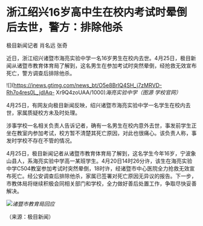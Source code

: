 # 浙江绍兴16岁高中生在校内考试时晕倒后去世，警方：排除他杀

极目新闻记者 肖名远 张奇

近日，浙江绍兴诸暨市海亮实验中学一名16岁男生在校内去世。4月25日，极目新闻从诸暨市教育体育局了解到，这名男生在参加考试时突然晕倒，经抢救无效宣布死亡，警方调查后排除他杀。

![](https://inews.gtimg.com/news_bt/O5e8BrlQ4SH_j7zMRVD-Rh7o4res0L_jdIAq-
Xr9Q4zoUAA/1000)_海亮实验中学（图源 学校官网）_

4月25日，有网友向极目新闻反映，绍兴诸暨市海亮实验中学一名学生在校内去世，家属质疑校方未及时处理。

涉事学校一名相关负责人告诉记者，确有一名男生在校内意外去世，事发前学生正坐在教室内参加考试，校方暂不清楚其死亡原因，对此也很痛心。该负责人称，事发时学校不存在不管的情况。

4月25日，极目新闻记者从诸暨市教育体育局了解到，这名学生今年16岁，宁波象山县人，系海亮实验中学高一某班学生。4月20日14时26分许，该生在海亮实验中学C504教室参加考试时突然晕倒，18时许，经诸暨市中心医院全力抢救无效宣布死亡。经公安调查后排除他杀，家属已签署对死亡原因无异议的报告。下一步，市教体局将继续积极会同相关部门和学校，全力做好善后处置工作，争取尽快妥善解决。

![](https://inews.gtimg.com/om_bt/OPNfeZ1ZJtFzbCSwSAbWz0CmJBDsfQay3FJaFnQA5dYt8AA/1000)_诸暨市教育局回应_

（来源：极目新闻）

